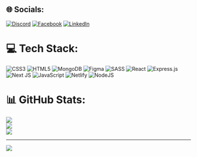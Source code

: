 
## 🌐 Socials:
[![Discord](https://img.shields.io/badge/Discord-%237289DA.svg?logo=discord&logoColor=white)](https://discord.gg/609772218339033120) [![Facebook](https://img.shields.io/badge/Facebook-%231877F2.svg?logo=Facebook&logoColor=white)](https://facebook.com/mdanas.anas.98871) [![LinkedIn](https://img.shields.io/badge/LinkedIn-%230077B5.svg?logo=linkedin&logoColor=white)](https://linkedin.com/in/smanas1) 

# 💻 Tech Stack:
![CSS3](https://img.shields.io/badge/css3-%231572B6.svg?style=for-the-badge&logo=css3&logoColor=white) ![HTML5](https://img.shields.io/badge/html5-%23E34F26.svg?style=for-the-badge&logo=html5&logoColor=white) ![MongoDB](https://img.shields.io/badge/MongoDB-%234ea94b.svg?style=for-the-badge&logo=mongodb&logoColor=white) 	![Figma](https://img.shields.io/badge/figma-%23F24E1E.svg?style=for-the-badge&logo=figma&logoColor=white) ![SASS](https://img.shields.io/badge/SASS-hotpink.svg?style=for-the-badge&logo=SASS&logoColor=white) ![React](https://img.shields.io/badge/react-%2320232a.svg?style=for-the-badge&logo=react&logoColor=%2361DAFB) ![Express.js](https://img.shields.io/badge/express.js-%23404d59.svg?style=for-the-badge&logo=express&logoColor=%2361DAFB) ![Next JS](https://img.shields.io/badge/Next-black?style=for-the-badge&logo=next.js&logoColor=white) ![JavaScript](https://img.shields.io/badge/javascript-%23323330.svg?style=for-the-badge&logo=javascript&logoColor=%23F7DF1E) ![Netlify](https://img.shields.io/badge/netlify-%23000000.svg?style=for-the-badge&logo=netlify&logoColor=#00C7B7) ![NodeJS](https://img.shields.io/badge/node.js-6DA55F?style=for-the-badge&logo=node.js&logoColor=white)
# 📊 GitHub Stats:
![](https://github-readme-stats.vercel.app/api?username=smanas1&theme=radical&hide_border=true&include_all_commits=true&count_private=true)<br/>
![](https://github-readme-streak-stats.herokuapp.com/?user=smanas1&theme=radical&hide_border=true)<br/>
![](https://github-readme-stats.vercel.app/api/top-langs/?username=smanas1&theme=radical&hide_border=true&include_all_commits=true&count_private=true&layout=compact)

---
[![](https://visitcount.itsvg.in/api?id=smanas1&icon=0&color=0)](https://visitcount.itsvg.in)

<!-- Proudly created with GPRM ( https://gprm.itsvg.in ) -->
